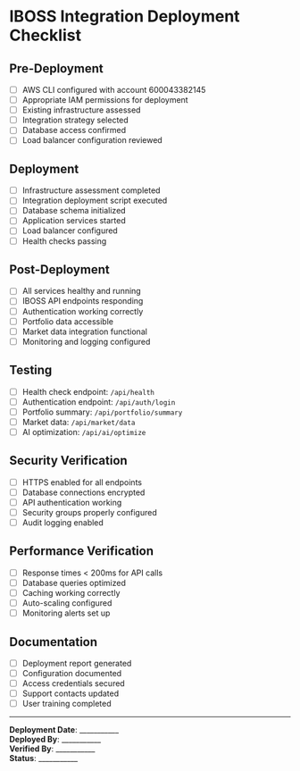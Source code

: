 # IBOSS Integration Deployment Checklist

## Pre-Deployment
- [ ] AWS CLI configured with account 600043382145
- [ ] Appropriate IAM permissions for deployment
- [ ] Existing infrastructure assessed
- [ ] Integration strategy selected
- [ ] Database access confirmed
- [ ] Load balancer configuration reviewed

## Deployment
- [ ] Infrastructure assessment completed
- [ ] Integration deployment script executed
- [ ] Database schema initialized
- [ ] Application services started
- [ ] Load balancer configured
- [ ] Health checks passing

## Post-Deployment
- [ ] All services healthy and running
- [ ] IBOSS API endpoints responding
- [ ] Authentication working correctly
- [ ] Portfolio data accessible
- [ ] Market data integration functional
- [ ] Monitoring and logging configured

## Testing
- [ ] Health check endpoint: `/api/health`
- [ ] Authentication endpoint: `/api/auth/login`
- [ ] Portfolio summary: `/api/portfolio/summary`
- [ ] Market data: `/api/market/data`
- [ ] AI optimization: `/api/ai/optimize`

## Security Verification
- [ ] HTTPS enabled for all endpoints
- [ ] Database connections encrypted
- [ ] API authentication working
- [ ] Security groups properly configured
- [ ] Audit logging enabled

## Performance Verification
- [ ] Response times < 200ms for API calls
- [ ] Database queries optimized
- [ ] Caching working correctly
- [ ] Auto-scaling configured
- [ ] Monitoring alerts set up

## Documentation
- [ ] Deployment report generated
- [ ] Configuration documented
- [ ] Access credentials secured
- [ ] Support contacts updated
- [ ] User training completed

---

**Deployment Date**: ___________  
**Deployed By**: ___________  
**Verified By**: ___________  
**Status**: ___________
